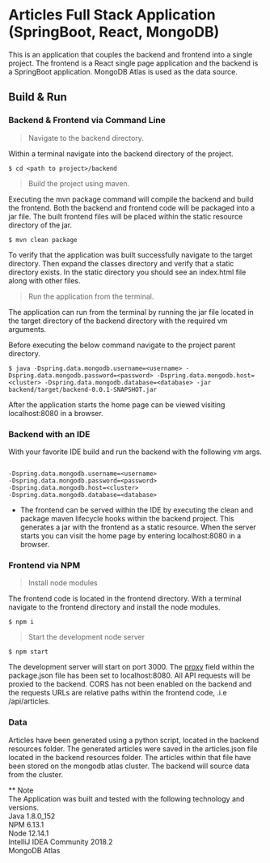 # Articles Full Stack Application (SpringBoot, React, MongoDB)
This is an application that couples the backend and frontend into a single project. The frontend is a React single page 
application and the backend is a SpringBoot application. MongoDB Atlas is used as the data source.   

## Build & Run
### Backend & Frontend via Command Line

> Navigate to the backend directory.


Within a terminal navigate into the backend directory of the project.   
```
$ cd <path to project>/backend 
```
> Build the project using maven.
  
Executing the mvn package command will compile the backend and build the frontend. Both the backend and frontend code
will be packaged into a jar file. The built frontend files will be placed within the static resource directory of the jar.

```
$ mvn clean package
```
To verify that the application was built successfully navigate to the target directory. Then expand the classes directory
and verify that a static directory exists. In the static directory you should see an index.html file along with other files. 

 > Run the application from the terminal.  
   
The application can run from the terminal by running the jar file located in the target directory of the backend directory
with the required vm arguments.

Before executing the below command navigate to the project parent directory.
```
$ java -Dspring.data.mongodb.username=<username> -Dspring.data.mongodb.password=<password> -Dspring.data.mongodb.host=<cluster> -Dspring.data.mongodb.database=<database> -jar backend/target/backend-0.0.1-SNAPSHOT.jar 
```

After the application starts the home page can be viewed visiting localhost:8080 in a browser.

### Backend with an IDE
With your favorite IDE build and run the backend with the following vm args.
```

-Dspring.data.mongodb.username=<username>
-Dspring.data.mongodb.password=<password>
-Dspring.data.mongodb.host=<cluster>
-Dspring.data.mongodb.database=<database>

```

- The frontend can be served within the IDE by executing the clean and package maven lifecycle hooks within
the backend project. This generates a jar with the frontend as a static resource. When the server starts
you can visit the home page by entering localhost:8080 in a browser.

### Frontend via NPM
> Install node modules  

The frontend code is located in the frontend directory. With a terminal navigate to the frontend directory and install 
the node modules.

```
$ npm i
```

> Start the development node server

```
$ npm start
```

The development server will start on port 3000. The [proxy](https://create-react-app.dev/docs/proxying-api-requests-in-development/) field within the package.json file has been set to
localhost:8080. All API requests will be proxied to the backend. CORS has not been enabled on the backend and
the requests URLs are relative paths within the frontend code, .i.e /api/articles. 


### Data
Articles have been generated using a python script, located in the backend resources folder. The generated articles
were saved in the articles.json file located in the backend resources folder. The articles within that file have been
stored on the mongodb atlas cluster. The backend will source data from the cluster.

** Note  
The Application was built and tested with the following technology and versions.   
Java 1.8.0_152   
NPM 6.13.1  
Node 12.14.1  
IntelliJ IDEA Community  2018.2  
MongoDB Atlas

